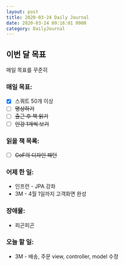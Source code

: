 ```yaml
---
layout: post
title: 2020-03-24 Daily Journal
date: 2020-03-24 09:16:01 0900
category: DailyJournal
---
```


## 이번 달 목표
매일 목표를 꾸준히

### 매일 목표:
- [x] 스쿼트 50개 이상
- [ ] ~~명상하기~~
- [ ] ~~출근 후 책 읽기~~
- [ ] ~~인강 1개씩 보기~~

### 읽을 책 목록:
- [ ] ~~GoF의 디자인 패턴~~

### 어제 한 일:
* 인프런 - JPA 강좌
* 3M - 4월 1일까지 고객화면 완성

### 장애물:
* 피곤피곤

### 오늘 할 일:
* 3M - 배송, 주문 view, controller, model 수정